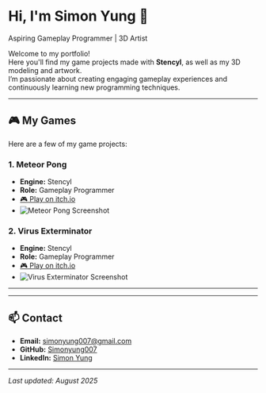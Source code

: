 # Hi, I'm Simon Yung 👋
Aspiring Gameplay Programmer | 3D Artist

Welcome to my portfolio!  
Here you'll find my game projects made with **Stencyl**, as well as my 3D modeling and artwork.  
I’m passionate about creating engaging gameplay experiences and continuously learning new programming techniques.

---

## 🎮 My Games
Here are a few of my game projects:

### 1. Meteor Pong
- **Engine:** Stencyl
- **Role:** Gameplay Programmer
- [🎮 Play on itch.io](https://your-game-link.com)
- ![Meteor Pong Screenshot](https://i.postimg.cc/NMCBydk0/Meteor-Pong.png)

### 2. Virus Exterminator
- **Engine:** Stencyl
- **Role:** Gameplay Programmer
- [🎮 Play on itch.io](https://your-game-link.com)
- ![Virus Exterminator Screenshot](https://i.postimg.cc/Fs5s0BQf/Virus-Exterminator.png)

---



---

## 📫 Contact
- **Email:** simonyung007@gmail.com  
- **GitHub:** [Simonyung007](https://github.com/yourusername)  
- **LinkedIn:** [Simon Yung](https://www.linkedin.com/in/simon-yung-1061351a4/)

---

*Last updated: August 2025*
